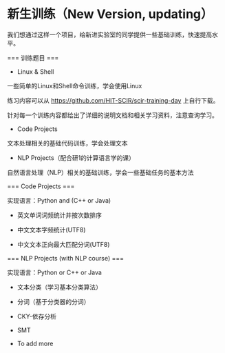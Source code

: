 # 新生训练（New Version, updating）
我们想通过这样一个项目，给新进实验室的同学提供一些基础训练，快速提高水平。

=== 训练题目 ===

- Linux & Shell

一些简单的Linux和Shell命令训练，学会使用Linux

练习内容可以从 https://github.com/HIT-SCIR/scir-training-day 上自行下载。

针对每一个训练内容都给出了详细的说明文档和相关学习资料，注意查询学习。

- Code Projects

文本处理相关的基础代码训练，学会处理文本

- NLP Projects（配合研1的计算语言学的课）

自然语言处理（NLP）相关的基础训练，学会一些基础任务的基本方法

=== Code Projects ===

实现语言：Python and (C++ or Java)

- 英文单词词频统计并按次数排序

- 中文文本字频统计(UTF8)

- 中文文本正向最大匹配分词(UTF8)


=== NLP Projects (with NLP course) ===

实现语言：Python or C++ or Java

- 文本分类（学习基本分类算法）

- 分词（基于分类器的分词）

- CKY-依存分析

- SMT

- To add more
